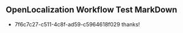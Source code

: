 ## OpenLocalization Workflow Test MarkDown
* 7f6c7c27-c511-4c8f-ad59-c5964618f029 thanks!

<!--HONumber=Jul16_HO3-->


